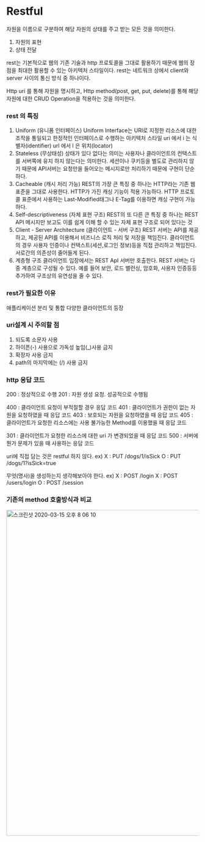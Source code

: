 
# Restful 
자원을 이름으로 구분하여 해당 자원의 상태를 주고 받는 모든 것을 의미한다.
1. 자원의 표현
2. 상태 전달

rest는 기본적으로 웹의 기존 기술과 http 프로토콜을 그대로 활용하기 때문에 웹의 장점을 최대한 활용할 수 있는 아키텍처 스타일이다.
rest는 네트워크 상에서 client와 server 사이의 통신 방식 중 하나이다.

Http uri 를 통해 자원을 명시하고, Http method(post, get, put, delete)를 통해 해당 자원에 대한 CRUD Operation을 적용하는 것을 의미한다.

### rest 의 특징
1. Uniform (유니폼 인터페이스)
Uniform Interface는 URI로 지정한 리소스에 대한 조작을 통일되고 한정적인 인터페이스로 수행하는 아키텍처 스타일
uri 에서 i 는 식별자(identifier)
url 에서 l 은 위치(locator)
2. Stateless (무상태성)
상태가 있다 없다는 의미는 사용자나 클라이언트의 컨택스트를 서버쪽에 유지 하지 않는다는 의미한다.
세션이나 쿠키등을 별도로 관리하지 않기 때문에 API서버는 요청만을 들어오는 메시지로만 처리하기 때문에 구현이 단순하다.
3. Cacheable (캐시 처리 가능)
REST의 가장 큰 특징 중 하나는 HTTP라는 기존 웹표준을 그대로 사용한다.
HTTP가 가진 캐싱 기능이 적용 가능하다. HTTP 프로토콜 표준에서 사용하는 Last-Modified태그나 E-Tag를 이용하면 캐싱 구현이 가능하다.
4. Self-descriptiveness (자체 표현 구조)
REST의 또 다른 큰 특징 중 하나는 REST API 메시지만 보고도 이를 쉽게 이해 할 수 있는 자체 표현 구조로 되어 있다는 것
5. Client - Server Architecture (클라이언트 - 서버 구조)
REST 서버는 API를 제공하고, 제공된 API를 이용해서 비즈니스 로직 처리 및 저장을 책임진다.
클라이언트의 경우 사용자 인증이나 컨택스트(세션,로그인 정보)등을 직접 관리하고 책임진다.
서로간의 의존성이 줄어들게 된다.
6. 계층형 구조
클라이언트 입장에서는 REST ApI 서버만 호출한다.
REST 서버는 다중 계층으로 구성될 수 있다. 예를 들어 보안, 로드 밸런싱, 암호화, 사용자 인증등등 추가하여 구조상의 유연성을 줄 수 있다.

### rest가 필요한 이유
애플리케이션 분리 및 통합
다양한 클라이언트의 등장

### uri설계 시 주의할 점
1. 되도록 소문자 사용
2. 하이픈(-) 사용으로 가독성 높임(_)사용 금지
3. 확장자 사용 금지
4. path의 마지막에는 (/) 사용 금지

### http 응답 코드

200 : 정상적으로 수행
201 : 자원 생성 요청. 성공적으로 수행됨

400 : 클라이언트 요청이 부적절할 경우 응답 코드
401 : 클라이언트가 권한이 없는 자원을 요청하였을 때 응답 코드
403 : 보호되는 자원을 요청하였을 때 응답 코드
405 : 클라이언트가 요청한 리소스에는 사용 불가능한 Method를 이용했을 때 응답 코드

301 : 클라이언트가 요청한 리소스에 대한 uri 가 변경되었을 때 응답 코드
500 : 서버에 뭔가 문제가 있을 때 사용하는 응답 코드


uri에 직접 담는 것은 restful 하지 않다.
ex)
X : PUT /dogs/1/isSick
O : PUT /dogs/1?isSick=true 

무엇(명사)을 생성하는지 생각해보아야 한다.
ex)
X : POST /login
X : POST /users/login
O : POST /session

### 기존의 method 호출방식과 비교  

<img width="852" alt="스크린샷 2020-03-15 오후 8 06 10" src="https://user-images.githubusercontent.com/60742564/76700191-7fc8a580-66f8-11ea-9edb-fc6414815a27.png">
